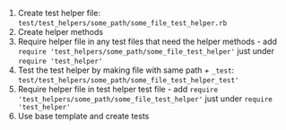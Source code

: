 1. Create test helper file: `test/test_helpers/some_path/some_file_test_helper.rb`
2. Create helper methods 
3. Require helper file in any test files that need the helper methods - add `require 'test_helpers/some_path/some_file_test_helper'` just under `require 'test_helper'`
4. Test the test helper by making file with same path + `_test`: `test/test_helpers/some_path/some_file_test_helper_test'`
5. Require helper file in test helper test file - add `require 'test_helpers/some_path/some_file_test_helper'` just under `require 'test_helper'`
6. Use base template and create tests
